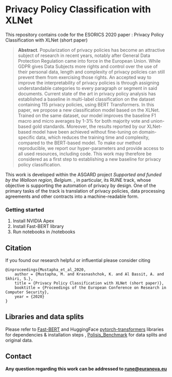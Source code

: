 # Privacy Policy Classification with XLNet

This repository contains code for the ESORICS 2020 paper : Privacy Policy Classification with XLNet (short paper)

> <b>Abstract</b>. Popularization of privacy policies has become an attractive subject of research in recent years, notably after General Data Protection Regulation came into force in the European Union. While GDPR gives Data Subjects more rights and control over the use of their personal data, length and complexity of privacy policies can still prevent them from exercising those rights. An accepted way to improve the interpretability of privacy policies is through assigning understandable categories to every paragraph or segment in said documents. Current state of the art in privacy policy analysis has established a baseline in multi-label classification on the dataset containing 115 privacy policies, using BERT Transformers. In this paper, we propose a new classification model based on the XLNet. Trained on the same dataset, our model improves the baseline F1 macro and micro averages by 1-3\% for both majority vote and union-based gold standards. Moreover, the results reported by our XLNet-based model have been achieved without fine-tuning on domain-specific data, which reduces the training time and complexity, compared to the BERT-based model. To make our method reproducible, we report our hyper-parameters and provide access to all used resources, including code. This work may therefore be considered as a first step to establishing a new baseline for privacy policy classification.

This work is developed within the ASGARD project *Supported and funded by the Walloon region, Belgium.* , in particular, its RUNE track, whose objective is supporting the automation of privacy by design. One of the primary tasks of the track is translation of privacy policies, data processing agreements and other contracts into a machine-readable form.

### Getting started
1. Install NVIDIA Apex
2. Install Fast-BERT library
3. Run notebooks in /notebooks

## Citation

If you found our research helpful or influential please consider citing

    @inproceedings{Mustapha_et_al_2020,
        author = {Mustapha, M. and Krasnashchok, K. and Al Bassit, A. and Skhiri, S.},
        title = {Privacy Policy Classification with XLNet (short paper)},
        booktitle = {Proceedings of the European Conference on Research in Computer Security},
        year = {2020}
    }


## Libraries and data splits

Please refer to [Fast-BERT](https://github.com/kaushaltrivedi/fast-bert) and HuggingFace [pytorch-transformers](https://github.com/huggingface/pytorch-transformers) libraries for dependencies & installation steps , [Polisis_Benchmark](https://github.com/SmartDataAnalytics/Polisis_Benchmark) for data splits and original data.


## Contact
**Any question regarding this work can be addressed to rune@euranova.eu**

